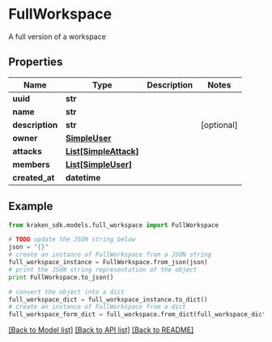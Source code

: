 # FullWorkspace

A full version of a workspace

## Properties
Name | Type | Description | Notes
------------ | ------------- | ------------- | -------------
**uuid** | **str** |  | 
**name** | **str** |  | 
**description** | **str** |  | [optional] 
**owner** | [**SimpleUser**](SimpleUser.md) |  | 
**attacks** | [**List[SimpleAttack]**](SimpleAttack.md) |  | 
**members** | [**List[SimpleUser]**](SimpleUser.md) |  | 
**created_at** | **datetime** |  | 

## Example

```python
from kraken_sdk.models.full_workspace import FullWorkspace

# TODO update the JSON string below
json = "{}"
# create an instance of FullWorkspace from a JSON string
full_workspace_instance = FullWorkspace.from_json(json)
# print the JSON string representation of the object
print FullWorkspace.to_json()

# convert the object into a dict
full_workspace_dict = full_workspace_instance.to_dict()
# create an instance of FullWorkspace from a dict
full_workspace_form_dict = full_workspace.from_dict(full_workspace_dict)
```
[[Back to Model list]](../README.md#documentation-for-models) [[Back to API list]](../README.md#documentation-for-api-endpoints) [[Back to README]](../README.md)


